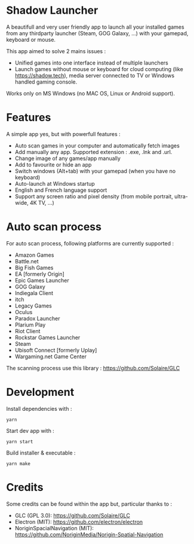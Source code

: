 # Shadow Launcher
A beautifull and very user friendly app to launch all your installed games from any thirdparty launcher (Steam, GOG Galaxy, ...) with your gamepad, keyboard or mouse.

This app aimed to solve 2 mains issues :
- Unified games into one interface instead of multiple launchers
- Launch games without mouse or keyboard for cloud computing (like https://shadow.tech), media server connected to TV or Windows handled gaming console.

Works only on MS Windows (no MAC OS, Linux or Android support).

# Features
A simple app yes, but with powerfull features :

- Auto scan games in your computer and automatically fetch images
- Add manually any app. Supported extension : .exe, .lnk and .url.
- Change image of any games/app manually
- Add to favourite or hide an app
- Switch windows (Alt+tab) with your gamepad (when you have no keyboard)
- Auto-launch at Windows startup
- English and French language support
- Support any screen ratio and pixel density (from mobile portrait, ultra-wide, 4K TV, ...)


# Auto scan process

For auto scan process, following platforms are currently supported : 
- Amazon Games
- Battle.net
- Big Fish Games
- EA [formerly Origin]
- Epic Games Launcher
- GOG Galaxy
- Indiegala Client
- itch
- Legacy Games
- Oculus
- Paradox Launcher
- Plarium Play
- Riot Client
- Rockstar Games Launcher
- Steam
- Ubisoft Connect [formerly Uplay]
- Wargaming.net Game Center

The scanning process use this library : https://github.com/Solaire/GLC


# Development

Install dependencies with : 
```
yarn
```

Start dev app with : 
```
yarn start
```

Build installer & executable :
```
yarn make
```

# Credits
Some credits can be found within the app but, particular thanks to :
- GLC (GPL 3.0): https://github.com/Solaire/GLC
- Electron (MIT): https://github.com/electron/electron
- NoriginSpacialNavigation (MIT): https://github.com/NoriginMedia/Norigin-Spatial-Navigation
